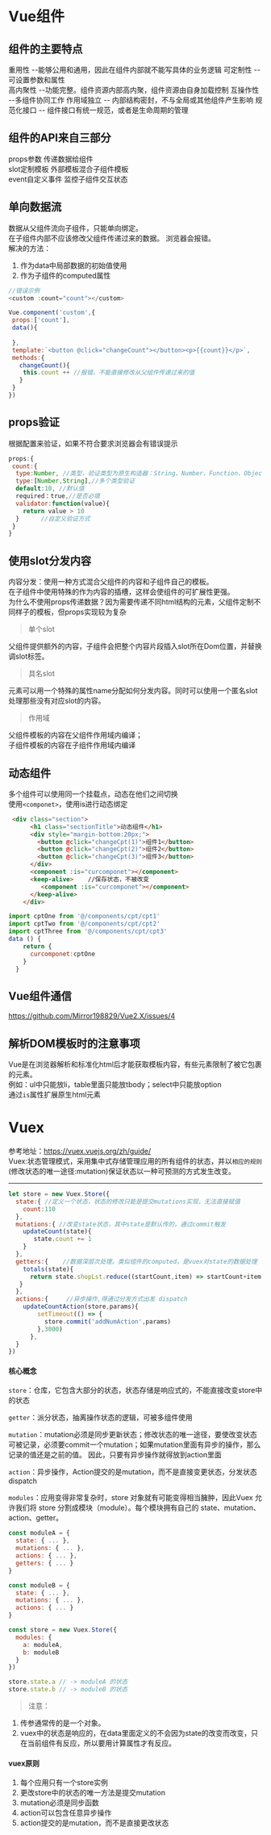 # Vue组件
## 组件的主要特点  
重用性 --能够公用和通用，因此在组件内部就不能写具体的业务逻辑
可定制性 --可设置参数和属性  
高内聚性 --功能完整。组件资源内部高内聚，组件资源由自身加载控制 
互操作性 --多组件协同工作
作用域独立 -- 内部结构密封，不与全局或其他组件产生影响
规范化接口 -- 组件接口有统一规范，或者是生命周期的管理
## 组件的API来自三部分
props参数  传递数据给组件  
slot定制模板  外部模板混合子组件模板  
event自定义事件 监控子组件交互状态 
## 单向数据流  
数据从父组件流向子组件，只能单向绑定。  
在子组件内部不应该修改父组件传递过来的数据。 浏览器会报错。  
解决的方法：  
1. 作为data中局部数据的初始值使用  
2. 作为子组件的computed属性  
``` javascript
//错误示例
<custom :count="count"></custom>

Vue.component('custom',{
 props:['count'],
 data(){
 
 },
 template:`<button @click="changeCount"></button><p>{{count}}</p>`,
 methods:{
   changeCount(){
    this.count ++ //报错，不能直接修改从父组件传递过来的值
   }
 }
})
```
## props验证
根据配置来验证，如果不符合要求浏览器会有错误提示
``` javascript
props:{
 count:{
  type:Number, //类型，验证类型为原生构造器：String、Number、Function、Object、Boolean、Array
  type:[Number,String],//多个类型验证
  default:10, //默认值
  required：true,//是否必填
  validator:function(value){
    return value > 10
  }      //自定义验证方式
 }
}
```
## 使用slot分发内容
内容分发：使用一种方式混合父组件的内容和子组件自己的模板。  
在子组件中使用特殊的<slot>作为内容的插槽，这样会使组件的可扩展性更强。  
为什么不使用props传递数据？因为需要传递不同html结构的元素，父组件定制不同样子的模板，但props实现较为复杂  
> 单个slot

父组件提供额外的内容，子组件会把整个内容片段插入slot所在Dom位置，并替换调slot标签。  
> 具名slot

<slot>元素可以用一个特殊的属性name分配如何分发内容。同时可以使用一个匿名slot处理那些没有对应slot的内容。
> 作用域

父组件模板的内容在父组件作用域内编译；  
子组件模板的内容在子组件作用域内编译

## 动态组件
多个组件可以使用同一个挂载点，动态在他们之间切换  
使用`<componet>`，使用is进行动态绑定  
``` html
 <div class="section">
      <h1 class="sectionTitle">动态组件</h1>
      <div style="margin-bottom:20px;">
        <button @click="changeCpt(1)">组件1</button>
        <button @click="changeCpt(2)">组件2</button>
        <button @click="changeCpt(3)">组件3</button>
      </div>
      <component :is="curcomponet"></component>
      <keep-alive>    //保存状态，不被改变
         <component :is="curcomponet"></component>
      </keep-alive>
    </div>
```
``` javascript
import cptOne from '@/components/cpt/cpt1'
import cptTwo from '@/components/cpt/cpt2'
import cptThree from '@/components/cpt/cpt3'
data () {
    return {
      curcomponet:cptOne
    }
  }
```
## Vue组件通信
https://github.com/Mirror198829/Vue2.X/issues/4
## 解析DOM模板时的注意事项
Vue是在浏览器解析和标准化html后才能获取模板内容，有些元素限制了被它包裹的元素。  
例如：ul中只能放li，table里面只能放tbody；select中只能放option  
通过`is`属性扩展原生html元素
# Vuex
参考地址：https://vuex.vuejs.org/zh/guide/  
Vuex:状态管理模式，采用集中式存储管理应用的所有组件的状态，并以`相应的规则`(修改状态的唯一途径:mutation)保证状态以一种可预测的方式发生改变。  
****
``` javascript
let store = new Vuex.Store({
  state:{ //定义一个状态，状态的修改只能是提交mutations实现，无法直接赋值
    count:110 
  },
  mutations:{ //改变state状态，其中state是默认传的，通过commit触发 
    updateCount(state){        
       state.count += 1
    }
  },
  getters:{    //数据深层次处理。类似组件的computed，是vuex对state的数据处理
    totals(state){
      return state.shopLst.reduce((startCount,item) => startCount+item.count,0)
   }
  },
  actions:{     //异步操作,得通过分发方式出发 dispatch
    updateCountAction(store,params){	
	    setTimeout(() => {
	  	  store.commit('addNumAction',params)
	    },3000)
	  },
  }
})
```
#### 核心概念
`store`：仓库，它包含大部分的状态，状态存储是响应式的，不能直接改变store中的状态  

`getter`：派分状态，抽离操作状态的逻辑，可被多组件使用  

`mutation`：mutation必须是同步更新状态；修改状态的唯一途径，要使改变状态可被记录，必须要commit一个mutation；如果mutation里面有异步的操作，那么记录的值还是之前的值。  因此，只要有异步操作就得放到action里面

`action`：异步操作，Action提交的是mutation，而不是直接变更状态，分发状态 dispatch   
  
`modules`：应用变得非常复杂时，store 对象就有可能变得相当臃肿，因此Vuex 允许我们将 store 分割成模块（module）。每个模块拥有自己的 state、mutation、action、getter。
``` javascript
const moduleA = {
  state: { ... },
  mutations: { ... },
  actions: { ... },
  getters: { ... }
}

const moduleB = {
  state: { ... },
  mutations: { ... },
  actions: { ... }
}

const store = new Vuex.Store({
  modules: {
    a: moduleA,
    b: moduleB
  }
})

store.state.a // -> moduleA 的状态
store.state.b // -> moduleB 的状态
```

>注意：
1. 传参通常传的是一个对象。  
2. vuex中的状态是响应的，在data里面定义的不会因为state的改变而改变，只在当前组件有反应，所以要用计算属性才有反应。
 
#### vuex原则
1. 每个应用只有一个store实例  
2. 更改store中的状态的唯一方法是提交mutation  
3. mutation必须是同步函数  
4. action可以包含任意异步操作  
5. action提交的是mutation，而不是直接更改状态  
